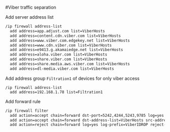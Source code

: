 #Viber traffic separation

Add server address list
```bash
/ip firewall address-list
  add address=app.adjust.com list=ViberHosts
  add address=content.cdn.viber.com list=ViberHosts
  add address=www.viber.com.edgekey.net list=ViberHosts
  add address=www.cdn.viber.com list=ViberHosts
  add address=e9413.g.akamaiedge.net list=ViberHosts
  add address=aloha.viber.com list=ViberHosts
  add address=share.viber.com list=ViberHosts
  add address=share.media.aws.viber.com list=ViberHosts
  add address=dl-media.viber.com list=ViberHosts
```

Add address group `Filtration1` of devices for only viber access
```
/ip firewall address-list
  add address=192.168.1.78 list=Filtration1
```

Add forward rule
```bash
/ip firewall filter
  add action=accept chain=forward dst-port=5242,4244,5243,9785 log=yes log-prefix=ViberIssue protocol=tcp src-address-list=Filtration1
  add action=accept chain=forward dst-address-list=ViberHosts src-address-list=Filtration1
  add action=reject chain=forward log=yes log-prefix=ViberIDROP reject-with=icmp-network-unreachable src-address-list=Filtration1
```
